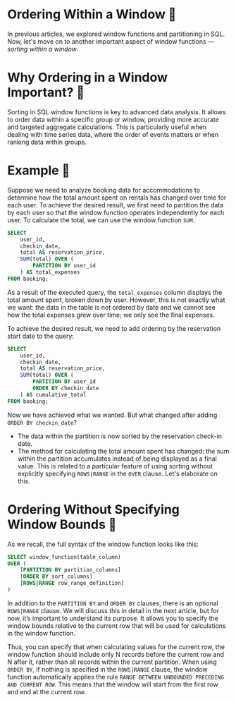 # Ordering Within a Window 📏

In previous articles, we explored window functions and partitioning in SQL. Now, let's move on to another important aspect of window functions — *sorting within a window*.

# Why Ordering in a Window Important? 🤔

Sorting in SQL window functions is key to advanced data analysis. It allows to order data within a specific group or window, providing more accurate and targeted aggregate calculations. This is particularly useful when dealing with time series data, where the order of events matters or when ranking data within groups.

# Example 🧪

Suppose we need to analyze booking data for accommodations to determine how the total amount spent on rentals has changed over time for each user. To achieve the desired result, we first need to partition the data by each user so that the window function operates independently for each user. To calculate the total, we can use the window function `SUM`.

```sql
SELECT
    user_id,
    checkin_date,
    total AS reservation_price,
    SUM(total) OVER (
        PARTITION BY user_id
    ) AS total_expenses
FROM booking;
```

As a result of the executed query, the `total_expenses` column displays the total amount spent, broken down by user. However, this is not exactly what we want: the data in the table is not ordered by date and we cannot see how the total expenses grew over time; we only see the final expenses.

To achieve the desired result, we need to add ordering by the reservation start date to the query:

```sql
SELECT
    user_id,
    checkin_date,
    total AS reservation_price,
    SUM(total) OVER (
        PARTITION BY user_id
        ORDER BY checkin_date
    ) AS cumulative_total
FROM booking;
```

Now we have achieved what we wanted. But what changed after adding `ORDER BY checkin_date`?

- The data within the partition is now sorted by the reservation check-in date.
- The method for calculating the total amount spent has changed: the sum within the partition accumulates instead of being displayed as a final value. This is related to a particular feature of using sorting without explicitly specifying `ROWS|RANGE` in the `OVER` clause. Let's elaborate on this.

# Ordering Without Specifying Window Bounds 🚧

As we recall, the full syntax of the window function looks like this:

```sql
SELECT window_function(table_column)
OVER (
    [PARTITION BY partition_columns]
    [ORDER BY sort_columns]
    [ROWS|RANGE row_range_definition]
)
```

In addition to the `PARTITION BY` and `ORDER BY` clauses, there is an optional `ROWS|RANGE` clause. We will discuss this in detail in the next article, but for now, it’s important to understand its purpose. It allows you to specify the window bounds relative to the current row that will be used for calculations in the window function.

Thus, you can specify that when calculating values for the current row, the window function should include only N records before the current row and N after it, rather than all records within the current partition. When using `ORDER BY`, if nothing is specified in the `ROWS|RANGE` clause, the window function automatically applies the rule `RANGE BETWEEN UNBOUNDED PRECEDING AND CURRENT ROW`. This means that the window will start from the first row and end at the current row.